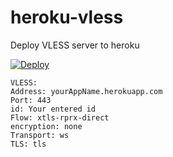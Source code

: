 # heroku-vless
Deploy VLESS server to heroku

[![Deploy](https://www.herokucdn.com/deploy/button.png)](https://dashboard.heroku.com/new?template=https://github.com/jinshailiu/teshu2/tree/main)


```
VLESS:
Address: yourAppName.herokuapp.com
Port: 443
id: Your entered id
Flow: xtls-rprx-direct
encryption: none
Transport: ws
TLS: tls
